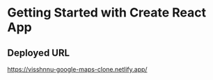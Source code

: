 # Getting Started with Create React App

## Deployed URL
https://visshnnu-google-maps-clone.netlify.app/
